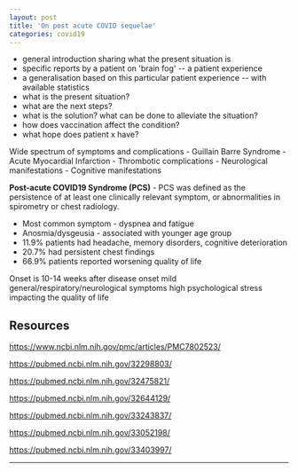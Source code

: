```yaml
---
layout: post
title: 'On post acute COVID sequelae'
categories: covid19
---
```


- general introduction sharing what the present situation is
- specific reports by a patient on 'brain fog' -- a patient experience
- a generalisation based on this particular patient experience -- with available statistics
- what is the present situation?
- what are the next steps?
- what is the solution? what can be done to alleviate the situation?
- how does vaccination affect the condition?
- what hope does patient x have?

Wide spectrum of symptoms and complications
    - Guillain Barre Syndrome
    - Acute Myocardial Infarction
    - Thrombotic complications
    - Neurological manifestations
    - Cognitive manifestations


**Post-acute COVID19 Syndrome (PCS)** - PCS was defined as the persistence of at least one clinically relevant symptom, or abnormalities in spirometry or chest radiology.

- Most common symptom - dyspnea and fatigue
- Anosmia/dysgeusia - associated with younger age group
- 11.9% patients had headache, memory disorders, cognitive deterioration 
- 20.7% had persistent chest findings
- 66.9% patients reported worsening quality of life 


Onset is 10-14 weeks after disease onset
mild general/respiratory/neurological symptoms
high psychological stress impacting the quality of life

## Resources

https://www.ncbi.nlm.nih.gov/pmc/articles/PMC7802523/

https://pubmed.ncbi.nlm.nih.gov/32298803/

https://pubmed.ncbi.nlm.nih.gov/32475821/

https://pubmed.ncbi.nlm.nih.gov/32644129/

https://pubmed.ncbi.nlm.nih.gov/33243837/

https://pubmed.ncbi.nlm.nih.gov/33052198/

https://pubmed.ncbi.nlm.nih.gov/33403997/

---